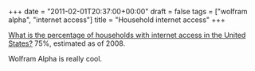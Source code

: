 +++
date = "2011-02-01T20:37:00+00:00"
draft = false
tags = ["wolfram alpha", "internet access"]
title = "Household internet access"
+++
<p><a href="http://www.wolframalpha.com/input/?i=percentage+of+households+with+internet+access+in+the+united+states">What is the percentage of households with internet access in the United States?</a> 75%, estimated as of 2008.</p>
<p>Wolfram Alpha is really cool.</p>
